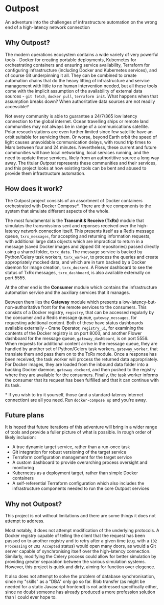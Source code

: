 # Outpost

An adventure into the challenges of infrastructure automation on the wrong end of a high-latency network connection


## Why Outpost?

The modern operations ecosystem contains a wide variety of very powerful tools -
Docker for creating portable deployments, Kubernetes for orchestrating containers and ensuring service availability, Terraform for configuring infrastructure (including Docker and Kubernetes services), and of course Git underpinning it all.
They can be combined to create automation chains that do the heavy lifting of infrastructure and service management with little to no human intervention needed, but all these tools come with the implicit assumption of the availability of external data sources - `git fetch`, `docker pull`, `terraform init`.
What happens when that assumption breaks down?
When authoritative data sources are not readily accessible?

Not every community is able to guarantee a 24/7/365 low latency connection to the global internet.
Ocean travelling ships or remote land communities may not always be in range of a communications satellite.
Polar reseach stations are even further limited since few satellite have an orbit suitable for servicing them.
Or worse, beyond Earth orbit the speed of light causes unavoidable communication delays, with round trip times to Mars between four and 24 minutes.
Nevertheless, these current and future communities will have local networking, local services running, and the need to update those services, likely from an authorititive source a long way away.
The titular _Outpost_ represents these communities and their services, and this project looks at how existing tools can be bent and abused to provide them infrastructure automation.


## How does it work?

The Outpost project consists of an assortment of Docker containers orchestrated with Docker Compose*.
There are three components to the system that simulate different aspects of the whole.

The most fundamental is the **Transmit & Receive (TxRx)** module that simulates the transmissions sent and reponses received over the high-latency network connection itself.
This presents itself as a Redis message queue, `txrx_messages`, for accepting and returning information requests, with additional large data objects which are impractical to return in a message (saved Docker images and zipped Git repositories) passed directly using a shared folder, `txrx_data`.
The message service is backed by Python/Celery task workers, `txrx_worker`, to process the queries and create appropriately mocked data, and which are in turn backed by a Docker daemon for image creation, `txrx_dockerd`.
A Flower dashboard to see the status of TxRx messages, `txrx_dashboard`, is also available externally on port 5555.

At the other end is the **Consumer** module which contains the infrastructure automation service and the auxiliary services that it manages.

Between them lies the **Gateway** module which presents a low-latency-but-non-authoritative front for the remote services to the consumers.
This consists of a Docker registry, `registry`, that can be accessed regularly by the consumer and a Redis message queue, `gateway_messages`, for requesting additional content.
Both of these have status dashboards available externally - Crane Operator, `registry_ui`, for examining the contents of the Docker registry is on port 8000, and another Flower dashboard for the message queue, `gateway_dashboard`, is on port 5556.
When requests for additional content arrive in the message queue, they are handled by another set of Python/Celery task workers, `gateway_worker`, that translate them and pass them on to the TxRx module.
Once a response has been received, the task worker will process the returned data appropriately.
For Docker images, they are loaded from the inbound data folder into a backing Docker daemon, `gateway_dockerd`, and then pushed to the registry where they are available for the consumers.
Finally, the task worker informs the consumer that its request has been fulfilled and that it can continue with its task.

\* If you wish to try it yourself, those (and a standard-latency internet connection) are all you need. Run `docker-compose up` and you're away.


## Future plans

It is hoped that future iterations of this adventure will bring in a wider range of tools and provide a fuller picture of what is possible.
In rough order of likely inclusion:
* A true dynamic target service, rather than a run-once task
* Git integration for robust versioning of the target service
* Terraform configuration management for the target service
* A custom dashboard to provide overarching process oversight and monitoring
* Kubernetes as a deployment target, rather than simple Docker containers
* A self-referential Terraform configuration which also includes the infrastructure components needed to run the core Outpost services


## Why not Outpost?

This project is not without limitations and there are some things it does not attempt to address.

Most notably, it does not attempt modification of the underlying protocols.
A Docker registry capable of telling the client that the request has been passed on to another registry and to retry after a given time (e.g. with a `102 Processing` or `202 Accepted` status) would open many doors, as would a Git server capable of synchronising itself over the high-latency connection.
Similarly, modifying the Celery process could allow for better simulation by providing greater separation between the various simulation systems.
However, this project is quick and dirty, aiming for function over elegence.

It also does not attempt to solve the problem of database synchronisation, since my "skills" as a "DBA" only go so far.
Blob transfer (as might be needed for a static Javascript frontend) is not addressed specifically either, since no doubt someone has already produced a more profession solution than I could ever hope to.

